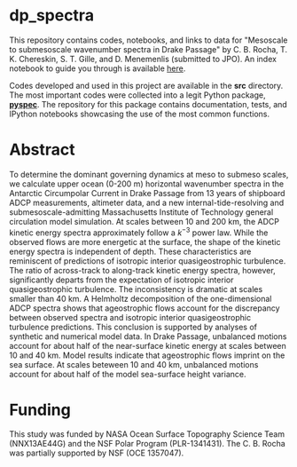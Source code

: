# dp_spectra
This repository contains codes, notebooks, and links to data for "Mesoscale to submesoscale wavenumber spectra in Drake Passage" by C. B. Rocha, T. K. Chereskin, S. T. Gille, and D. Menemenlis (submitted to JPO). An index notebook to guide you through is available [here](http://nbviewer.ipython.org/github/crocha700/dp_spectra/blob/master/index.ipynb). 

Codes developed and used in this project are available in the **src** directory. The most important codes were collected into a legit Python package, [**pyspec**](https://github.com/crocha700/pyspec). The repository for this package contains documentation, tests, and IPython notebooks showcasing the use of the most common functions.

# Abstract
   To determine the dominant governing dynamics at meso to submeso scales, we calculate upper ocean (0-200 m) horizontal wavenumber spectra in the Antarctic Circumpolar Current in Drake Passage from 13 years of shipboard ADCP measurements, altimeter data, and a new internal-tide-resolving and submesoscale-admitting Massachusetts Institute of Technology general circulation model simulation. At scales between 10 and 200 km, the  ADCP kinetic energy spectra approximately follow a $k^{-3}$ power law. While the observed flows are more energetic at the surface, the shape of the kinetic energy spectra is independent of depth. These characteristics are reminiscent of predictions of isotropic interior quasigeostrophic turbulence. The ratio of across-track to along-track kinetic energy spectra, however, significantly departs from the expectation of isotropic interior quasigeostrophic turbulence. The inconsistency is dramatic at scales smaller than 40 km. A Helmholtz decomposition of the one-dimensional ADCP spectra shows that ageostrophic flows account for the discrepancy between observed spectra and isotropic interior quasigeostrophic turbulence predictions. This conclusion is supported by analyses of synthetic and numerical model data. In Drake Passage, unbalanced motions account for about half of the near-surface kinetic energy at scales between 10 and 40 km. Model results indicate that ageostrophic flows imprint on the sea surface. At scales beteween 10 and 40 km, unbalanced motions account for about half of the model sea-surface height variance.

# Funding
This study was funded by NASA Ocean Surface Topography Science Team (NNX13AE44G) and the NSF Polar Program (PLR-1341431). The C. B. Rocha was partially supported by  NSF (OCE 1357047).
